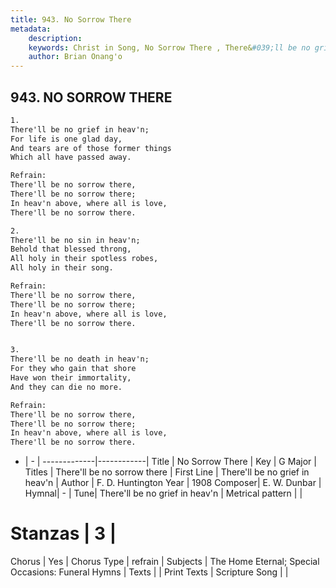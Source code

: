 ```yaml
---
title: 943. No Sorrow There 
metadata:
    description: 
    keywords: Christ in Song, No Sorrow There , There&#039;ll be no grief in heav&#039;n, There'll be no sorrow there
    author: Brian Onang'o
---
```



## 943. NO SORROW THERE 

```txt
1.
There'll be no grief in heav'n;
For life is one glad day,
And tears are of those former things
Which all have passed away.

Refrain:
There'll be no sorrow there,
There'll be no sorrow there;
In heav'n above, where all is love,
There'll be no sorrow there.

2.
There'll be no sin in heav'n;
Behold that blessed throng,
All holy in their spotless robes,
All holy in their song. 

Refrain:
There'll be no sorrow there,
There'll be no sorrow there;
In heav'n above, where all is love,
There'll be no sorrow there.


3.
There'll be no death in heav'n;
For they who gain that shore
Have won their immortality,
And they can die no more.

Refrain:
There'll be no sorrow there,
There'll be no sorrow there;
In heav'n above, where all is love,
There'll be no sorrow there.

```

- |   -  |
-------------|------------|
Title | No Sorrow There  |
Key | G Major |
Titles | There'll be no sorrow there |
First Line | There&#039;ll be no grief in heav&#039;n |
Author | F. D. Huntington
Year | 1908
Composer| E. W. Dunbar |
Hymnal|  - |
Tune| There&#039;ll be no grief in heav&#039;n |
Metrical pattern | |
# Stanzas | 3 |
Chorus | Yes |
Chorus Type | refrain |
Subjects | The Home Eternal; Special Occasions: Funeral Hymns |
Texts |  |
Print Texts | 
Scripture Song |  |
  
